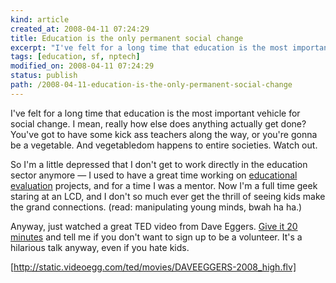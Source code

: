 ```yaml
---
kind: article
created_at: 2008-04-11 07:24:29
title: Education is the only permanent social change
excerpt: "I've felt for a long time that education is the most important vehicle for social change. I mean, really how else does anything actually get done? You've got to have some kick ass teachers along the way, or you're gonna be a vegetable."
tags: [education, sf, nptech]
modified_on: 2008-04-11 07:24:29
status: publish 
path: /2008-04-11-education-is-the-only-permanent-social-change
---
```


I've felt for a long time that education is the most important vehicle for social change. I mean, really how else does anything actually get done? You've got to have some kick ass teachers along the way, or you're gonna be a vegetable. And vegetabledom happens to entire societies. Watch out. 

So I'm a little depressed that I don't get to work directly in the education sector anymore &mdash; I used to have a great time working on <a href="http://en.wikipedia.org/wiki/Educational_evaluation">educational evaluation</a> projects, and for a time I was a mentor. Now I'm a full time geek staring at an LCD, and I don't so much ever get the thrill of seeing kids make the grand connections. (read: manipulating young minds, bwah ha ha.) 

Anyway, just watched a great TED video from Dave Eggers. <a href="http://www.ted.com/talks/view/id/233">Give it 20 minutes</a> and tell me if you don't want to sign up to be a volunteer. It's a hilarious talk anyway, even if you hate kids. 

[http://static.videoegg.com/ted/movies/DAVEEGGERS-2008_high.flv]
  